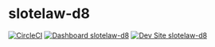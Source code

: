 # slotelaw-d8

[![CircleCI](https://circleci.com/gh/ellyjonez/slotelaw-d8.svg?style=shield)](https://circleci.com/gh/ellyjonez/slotelaw-d8)
[![Dashboard slotelaw-d8](https://img.shields.io/badge/dashboard-slotelaw_d8-yellow.svg)](https://dashboard.pantheon.io/sites/29255401-7951-4224-89e5-95951feeb8d0#dev/code)
[![Dev Site slotelaw-d8](https://img.shields.io/badge/site-slotelaw_d8-blue.svg)](http://dev-slotelaw-d8.pantheonsite.io/)